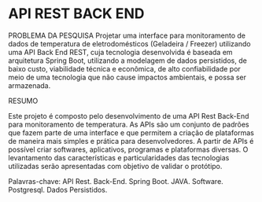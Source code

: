 # API REST BACK END 

PROBLEMA DA PESQUISA
Projetar  uma interface para monitoramento de dados de temperatura de eletrodomésticos (Geladeira / Freezer)  utilizando uma API  Back End REST, cuja tecnologia desenvolvida é baseada em arquitetura Spring Boot, utilizando a modelagem de dados persistidos, de baixo custo, viabilidade técnica e econômica, de alto confiabilidade por meio de uma tecnologia  que não cause impactos ambientais, e possa ser armazenada. 


RESUMO

Este projeto é composto pelo desenvolvimento de uma API Rest Back-End para monitoramento de temperatura. As APIs são um conjunto de padrões que fazem parte de uma interface e que permitem a criação de plataformas de maneira mais simples e prática para desenvolvedores. A partir de APIs é possível criar softwares, aplicativos, programas e plataformas diversas. O levantamento das características e particularidades das tecnologias utilizadas serão apresentadas com objetivo de validar o protótipo.

Palavras-chave: API Rest. Back-End. Spring Boot. JAVA. Software. Postgresql. Dados Persistidos.


